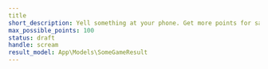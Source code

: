 ```yaml
---
title
short_description: Yell something at your phone. Get more points for saying what we tell you to and doing it in public.
max_possible_points: 100
status: draft
handle: scream
result_model: App\Models\SomeGameResult
---
```


